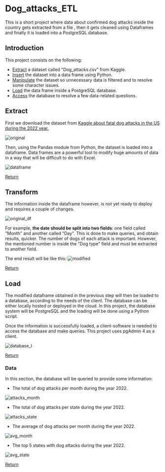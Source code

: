 # Dog_attacks_ETL
This is a short project where data about confirmed dog attacks inside the country gets extracted from a file , then it gets cleaned using Dataframes and finally it is loaded into a PostgreSQL database.

## Introduction

This project consists on the following:


- [Extract](#extract) a dataset called "Dog_attacks.csv" from Kaggle.
- [Insert](#extract) the dataset into a data frame using Python.
- [Manipulate](#transform) the dataset so unnecessary data is filtered and to resolve some character issues.
- [Load](#load) the data frame inside a PostgreSQL database.
- [Access](#data) the database to resolve a few data-related questions.

## Extract

First we download the dataset from [Kaggle about fatal dog attacks in the US during the 2022 year.](https://www.kaggle.com/datasets/kabhishm/fatal-dog-attacks-in-the-us-202022)


![original](https://user-images.githubusercontent.com/103103116/218973164-7b5da192-0404-45fd-afd4-62533bf5fa86.PNG)


Then, using the Pandas module from Python, the dataset is loaded into a dataframe. Data frames are a powerful tool to modify huge amounts of data in a way that will be difficult to do with Excel.


![dataframe](https://user-images.githubusercontent.com/103103116/218973926-6dd5b705-3e6d-4951-b5cf-0b7e42b3685d.PNG)



[Return](#introduction)

## Transform
The information inside the dataframe however, is not yet ready to deploy and requires a couple of changes.


![original_df](https://user-images.githubusercontent.com/103103116/218300814-5dc667db-782a-48a2-bfc9-b97b165b9363.PNG)



For example, **the date should be split into two fields**: one field called "Month" and another called "Day". This is done to make queries, and obtain results, quicker.
The number of dogs of each attack is important. However, the mentioned number is inside the "Dog type" field and must be extracted to another field.


The end result will be like this:
![modified](https://user-images.githubusercontent.com/103103116/218300832-6863792e-44c6-4602-af25-d6674f9fbfd8.PNG)


[Return](#introduction)


## Load
The modified dataframe obtained in the previous step will then be loaded to a database, according to the needs of the client. The database can be either locally hosted or deployed in the cloud.
In this project, the database system will be PostgreSQL and the loading will be done using a Python script.


Once the information is successfully loaded, a client-software is needed to access the database and make queries. This project uses pgAdmin 4 as a client.

![database_l](https://user-images.githubusercontent.com/103103116/218974869-0bddffcf-2f0b-46bf-ba4e-90cc6ca80489.PNG)


[Return](#introduction)
### Data
In this section, the database will be queried to provide some information:


- The total of dog attacks per month during the year 2022.

![attacks_month](https://user-images.githubusercontent.com/103103116/218970311-88f16ef2-3735-415f-b9d1-67fdde0bda66.PNG)


- The total of dog attacks per state during the year 2022.

![attacks_state](https://user-images.githubusercontent.com/103103116/218970508-9ed9b76e-f241-4652-a36d-0f2a5e015a1a.PNG)


- The average of dog attacks per month during the year 2022.

![avg_month](https://user-images.githubusercontent.com/103103116/218970733-c11edf8d-0163-4eac-96f4-e5e49454e405.PNG)


- The top 5 states with dog attacks during the year 2022.

![avg_state](https://user-images.githubusercontent.com/103103116/218975392-c8a777ac-2b92-4353-aded-effccc8b41fc.PNG)



[Return](#introduction)
